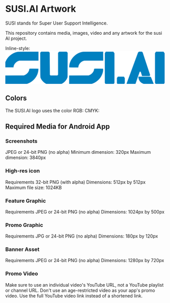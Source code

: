 # SUSI.AI Artwork

SUSI stands for Super User Support Intelligence.

This repository contains media, images, video and any artwork for the susi AI project.

Inline-style: 
![alt text](/logo/png/SUSI.AI_logo.png "SUSI.AI logo")

## Colors

The SUSI.AI logo uses the color
RGB:
CMYK: 

## Required Media for Android App

### Screenshots

JPEG or 24-bit PNG (no alpha)
Minimum dimension: 320px
Maximum dimension: 3840px

### High-res icon

Requirements
32-bit PNG (with alpha)
Dimensions: 512px by 512px
Maximum file size: 1024KB

### Feature Graphic

Requirements
JPEG or 24-bit PNG (no alpha)
Dimensions: 1024px by 500px

### Promo Graphic

Requirements
JPG or 24-bit PNG (no alpha)
Dimensions: 180px by 120px

### Banner Asset

Requirements
JPEG or 24-bit PNG (no alpha)
Dimensions: 1280px by 720px

### Promo Video

Make sure to use an individual video's YouTube URL, not a YouTube playlist or channel URL.
Don't use an age-restricted video as your app's promo video.
Use the full YouTube video link instead of a shortened link.

